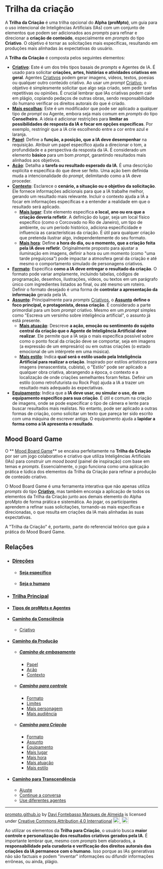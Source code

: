 # Trilha da criação
A **Trilha da Criação** é uma trilha opcional do **Alpha (proMpto)**, um guia para o uso intencional de Inteligências Artificiais (IAs) com um conjunto de elementos que podem ser adicionados aos *prompts* para refinar e direcionar a **criação de conteúdo**, especialmente em *prompts* do tipo **Criativo**. O objetivo é tornar as solicitações mais específicas, resultando em produções mais alinhadas às expectativas do usuário.

A **Trilha da Criação** é composta pelos seguintes elementos:

- **[Criativo](../../tipos-de-prompt/criativo.md)**: Este é um dos três tipos basais de *prompts* e Agentes de IA. É usado para solicitar **criações, artes, histórias e atividades criativas em geral**. Agentes [Criativos](../../tipos-de-prompt/criativo.md) podem gerar imagens, vídeos, textos, poesias ou qualquer outro conteúdo criativo. Ao usar um *prompt* [Criativo](../../tipos-de-prompt/criativo.md), o objetivo é simplesmente solicitar que algo seja criado, sem pedir tarefas repetitivas ou opiniões. É crucial lembrar que IAs criativas podem cair em plágio, copiando pedaços de outras obras, sendo responsabilidade do humano verificar os direitos autorais do que é criado.
- **[Mais escolhas](../../tipos-de-prompt/mais-escolhas.md)**: Este é um modificador que pode ser aplicado a qualquer tipo de *prompt* ou Agente, embora seja mais comum em *prompts* do tipo **Conselheiro**. A ideia é adicionar restrições para **limitar as possibilidades de resposta da IA e focar em opções específicas**. Por exemplo, restringir que a IA crie escolhendo entre a cor entre azul e laranja.
- **[Papel](../../partes-de-prompt/papel.md)**: Define a **função, a posição, que a IA deve desempenhar** na requisição. Atribuir um papel específico ajuda a direcionar o tom, a profundidade e a perspectiva da resposta da IA. É considerado um elemento **básico** para um bom *prompt*, garantindo resultados mais alinhados aos objetivos.
- **[Ação](../../partes-de-prompt/acao.md)**: Detalha a **tarefa ou resultado esperado da IA**. É uma descrição explícita e específica do que deve ser feito. Uma ação bem definida muda a intencionalidade do *prompt*, delimitando como a IA deve proceder.
- **[Contexto](../../partes-de-prompt/contexto.md)**: Esclarece o **cenário, a situação ou o objetivo da solicitação**. Ele fornece informações adicionais para que a IA trabalhe melhor, gerando um resultado mais relevante. Incluir o contexto ajuda a IA a focar em informações específicas e a entender a realidade em que o resultado será aplicado.
  - **[Mais lugar](../../partes-de-prompt/criacao/mais-lugar.md)**: Este elemento especifica **o local, ano ou era que a criação deveria refletir**. A definição do lugar, seja um local físico específico (como o Corcovado no Rio de Janeiro), um tipo de ambiente, ou um período histórico, adiciona especificidade e influencia as características da criação. É útil para qualquer criação que pretenda ilustrar algo, independentemente do seu formato.
  - **[Mais hora](../../partes-de-prompt/criacao/mais-hora.md)**: Define **a hora do dia, ou o momento, que a criação feita pela IA deve refletir**. Originalmente proposto para ajustar a iluminação em imagens, definir a hora ou um momento (como "uma tarde preguiçosa") pode impactar a atmosfera geral da criação e até mesmo o comportamento simulado de personagens criativos.
- **[Formato](../../partes-de-prompt/controle/formato.md)**: Especifica **como a IA deve entregar o resultado da criação**. O formato pode variar amplamente, incluindo tabelas, códigos de programação, desenhos, ilustrações, vídeos, ou textos em um parágrafo único com ingredientes listados ao final, ou até mesmo um roteiro. Definir o formato desejado é uma forma de **controlar a apresentação da informação** gerada pela IA.
- **[Assunto](../../partes-de-prompt/criacao/assunto.md)**: Principalmente para *prompts* [Criativos](../../tipos-de-prompt/criativo.md), o **[Assunto](../../partes-de-prompt/criacao/assunto.md) define o foco principal, o protagonista, dessa criação**. É considerado a parte primordial para um bom *prompt* criativo. Mesmo em um *prompt* simples como "Escreva um versinho sobre inteligência artificial", o assunto já está presente.
  - **[Mais atuação](../../partes-de-prompt/criacao/mais-atuacao.md)**: Descreve **a ação, emoção ou sentimento do sujeito central da criação que o Agente de Inteligência Artificial deve realizar**. Ele permite que a IA seja o mais específica possível sobre como o ponto focal da criação deve se comportar, seja em imagens (a expressão de um empresário) ou em outras criações (o estado emocional de um intérprete em uma música).
  - **[Mais estilo](../../partes-de-prompt/criacao/mais-estilo.md)**: Indica **qual será o estilo usado pela Inteligência Artificial para realizar a criação**. Inspirado por estilos artísticos para imagens (renascentista, cubista), o "Estilo" pode ser aplicado a qualquer obra criativa, abrangendo a época, o contexto e a localização de onde criações semelhantes foram feitas. Definir um estilo (como retrofuturista ou Rock Pop) ajuda a IA a trazer um resultado mais adequado às expectativas.
- **[Equipamento](../../partes-de-prompt/criacao/equipamento.md)**: Indica que a **IA deve usar, ou simular o uso, de um equipamento específico para sua criação**. É útil e comum na criação de imagens, onde se pode especificar o tipo de câmera e lente para buscar resultados mais realistas. No entanto, pode ser aplicado a outras formas de criação, como solicitar um texto que pareça ter sido escrito com uma máquina de escrever antiga. O equipamento ajuda a **lapidar a forma como a IA apresenta o resultado**.

## Mood Board Game

O ** [Mood Board Game](../../partes-de-prompt/criacao/mood-board-game.md)** se encaixa perfeitamente na **Trilha da Criação** por ser um jogo colaborativo e criativo que utiliza Inteligências Artificiais (IAs) para construir um *mood board* (painel de inspiração) com base em temas e *prompts*. Essencialmente, o jogo funciona como uma aplicação prática e lúdica dos elementos da Trilha da Criação para refinar a produção de conteúdo criativo.

O Mood Board Game é uma ferramenta interativa que não apenas utiliza *prompts* do tipo **[Criativo](../../tipos-de-prompt/criativo.md)**, mas também encoraja a aplicação de todos os elementos da Trilha da Criação junto aos demais elemento do Alpha proMpto de forma prática e sistemática. Ao jogar, os participantes aprendem a refinar suas solicitações, tornando-as mais específicas e direcionadas, o que resulta em criações da IA mais alinhadas às suas expectativas. 

A "Trilha da Criação" é, portanto, parte do referencial teórico que guia a prática do Mood Board Game.

## Relações
- ### [Direções](direcoes/)
  - #### [Seja específico](direcoes/seja-especifico.md)
  - #### [Seja o humano](direcoes/seja-o-humano.md) 
- ### [Trilha Principal](conceitos/jornada/trilha-principal.md)
- #### [Tipos de proMpts e Agentes](tipos-de-prompt/README.md)
- #### [Caminho da Consciência](conceitos/jornada/caminho-da-consciencia.md)
  - [Criativo](tipos-de-prompt/criativo.md)
- #### [Caminho da Produção](conceitos/jornada/caminho-da-procucao.md)
  - ##### [Caminho de embasamento](conceitos/jornada/caminho-de-embasamento.md)
    - [Papel](partes-de-prompt/papel.md)
    - [Ação](partes-de-prompt/acao.md)
    - [Contexto](partes-de-prompt/contexto.md)
  - ##### [Caminho para controle](conceitos/jornada/caminho-para-controle.md)
      - [Formato](partes-de-prompt/controle/formato.md)
      - [Limites](partes-de-prompt/controle/limites.md)
      - [Mais personagem](partes-de-prompt/controle/mais-personagem.md)
      - [Mais audiência](partes-de-prompt/controle/mais-audiencia.md)
  - ##### [Caminho para Criação](conceitos/jornada/caminho-para-criacao.md)
      - [Formato](partes-de-prompt/controle/formato.md)
      - [Assunto](partes-de-prompt/criacao/assunto.md)
      - [Equipamento](partes-de-prompt/criacao/equipamento.md)
      - [Mais lugar](partes-de-prompt/criacao/mais-lugar.md)
      - [Mais hora](partes-de-prompt/criacao/mais-hora.md)
      - [Mais atuação](partes-de-prompt/criacao/mais-atuacao.md)
      - [Mais estilo](partes-de-prompt/criacao/mais-estilo.md) 
- #### [Caminho para Transcendência](conceitos/jornada/caminho-para-transcendencia.md)
  - [Ajuste](depois-do-prompt/ajuste-ou-continue.md#ajuste)
  - [Continue a conversa](depois-do-prompt/ajuste-ou-continue.md#continue-a-conversa)
  - [Use diferentes agentes](depois-do-prompt/use-diferentes-agentes.md)

<hr>
<p xmlns:cc="http://creativecommons.org/ns#" xmlns:dct="http://purl.org/dc/terms/"><a property="dct:title" rel="cc:attributionURL" href="https://davifma.github.io/proMpto/">prompto.github.io</a> by <a rel="cc:attributionURL dct:creator" property="cc:attributionName" href="http://linkedin.com/in/davifma">Davi Fontebasso Marques de Almeida</a> is licensed under <a href="https://creativecommons.org/licenses/by/4.0/?ref=chooser-v1" target="_blank" rel="license noopener noreferrer" style="display:inline-block;">Creative Commons Attribution 4.0 International<img style="height:22px!important;margin-left:3px;vertical-align:text-bottom;" src="https://mirrors.creativecommons.org/presskit/icons/cc.svg?ref=chooser-v1" alt=""> <img style="height:22px!important;margin-left:3px;vertical-align:text-bottom;" src="https://mirrors.creativecommons.org/presskit/icons/by.svg?ref=chooser-v1" alt=""></a></p>

Ao utilizar os elementos da **Trilha para Criação**, o usuário busca **maior controle e personalização dos resultados criativos gerados pela IA**. É importante lembrar que, mesmo com *prompts* bem elaborados, a **responsabilidade pela curadoria e verificação dos direitos autorais das criações da IA permanece com o humano**. Isso porque as IAs generativas não são factuais e podem "inventar" informações ou difundir informações errôneas, ou ainda, plágio.
